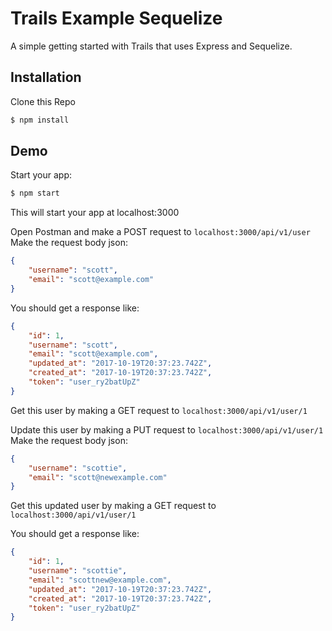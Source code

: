 # Trails Example Sequelize
A simple getting started with Trails that uses Express and Sequelize.


## Installation
Clone this Repo

```sh
$ npm install
```

## Demo

Start your app:
```sh
$ npm start
```
This will start your app at localhost:3000

Open Postman and make a POST request to `localhost:3000/api/v1/user`
Make the request body json:
```json
{
	"username": "scott",
	"email": "scott@example.com"
}
```

You should get a response like:
```json
{
    "id": 1,
    "username": "scott",
    "email": "scott@example.com",
    "updated_at": "2017-10-19T20:37:23.742Z",
    "created_at": "2017-10-19T20:37:23.742Z",
    "token": "user_ry2batUpZ"
}
```
Get this user by making a GET request to `localhost:3000/api/v1/user/1`

Update this user by making a PUT request to `localhost:3000/api/v1/user/1`
Make the request body json:
```json
{
	"username": "scottie",
	"email": "scott@newexample.com"
}
```

Get this updated user by making a GET request to `localhost:3000/api/v1/user/1`

You should get a response like:
```json
{
    "id": 1,
    "username": "scottie",
    "email": "scottnew@example.com",
    "updated_at": "2017-10-19T20:37:23.742Z",
    "created_at": "2017-10-19T20:37:23.742Z",
    "token": "user_ry2batUpZ"
}
```
